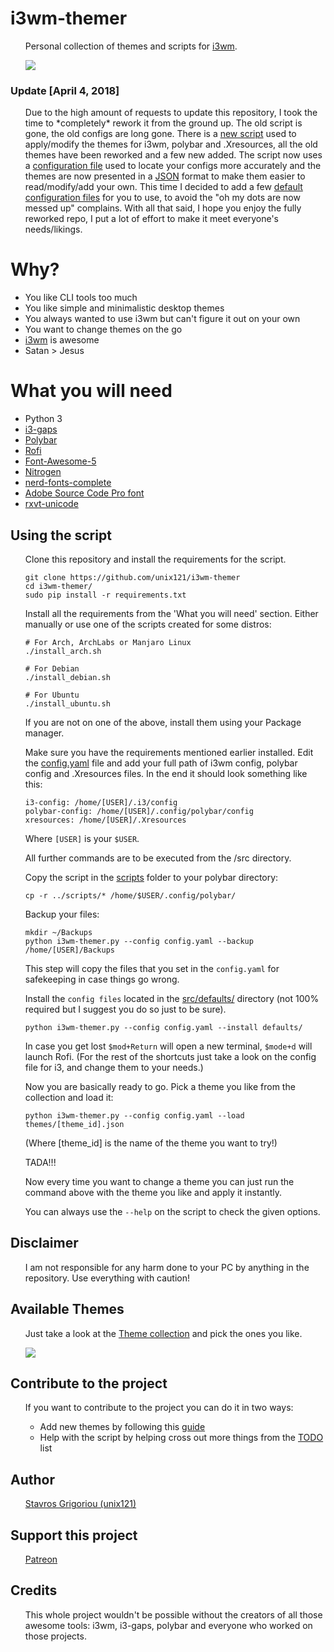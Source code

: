 <h1>i3wm-themer</h1>
<ul>
Personal collection of themes and scripts for <a href="https://www.i3wm.org">i3wm</a>.

![](workflow/workflow.gif?raw=true)
</ul>

<h3>Update [April 4, 2018]</h3>
<ul>
Due to the high amount of requests to update this repository, I took the time to *completely* rework
it from the ground up. The old script is gone, the old configs are long gone. There is a <a
href="src/i3wm-themer.py">new script</a> used to apply/modify the themes for i3wm, polybar and .Xresources, all the old themes have been
reworked and a few new added. The script now uses a <a href="src/config.yaml">configuration file</a> used to locate your configs
more accurately and the themes are now presented in a <a href="src/themes">JSON</a> format to make them easier to read/modify/add your own.
This time I decided to add a few <a href="src/defaults">default configuration files</a> for you to use, to avoid the "oh my dots are now 
messed up" complains. With all that said, I hope you enjoy the fully reworked repo, I put a lot of
effort to make it meet everyone's needs/likings.
</ul>

<h1>Why?</h1>
<ul>
<li>You like CLI tools too much</li>
<li>You like simple and minimalistic desktop themes</li>
<li>You always wanted to use i3wm but can't figure it out on your own</li>
<li>You want to change themes on the go</li>
<li><a href="https://www.i3wm.org">i3wm</a> is awesome</li>
<li>Satan > Jesus</li>
</ul>

<h1>What you will need</h1>
<ul>
<li>Python 3</li>
<li><a href="https://github.com/Airblader/i3">i3-gaps</a></li>
<li><a href="https://github.com/jaagr/polybar">Polybar</a></li>
<li><a href="https://github.com/DaveDavenport">Rofi</a></li>
<li><a href="https://fontawesome.com">Font-Awesome-5</a></li>
<li><a href="https://aur.archlinux.org/packages/nitrogen-git/">Nitrogen</a></li>
<li><a href="https://aur.archlinux.org/packages/nerd-fonts-complete/">nerd-fonts-complete</a></li>
<li><a href="https://github.com/adobe-fonts/source-code-pro">Adobe Source Code Pro font</a></li>
<li><a href="https://wiki.archlinux.org/index.php/Rxvt-unicode">rxvt-unicode</a></li>
</ul>

<h2>Using the script</h2>
<ul>
Clone this repository and install the requirements for the script.

    git clone https://github.com/unix121/i3wm-themer
    cd i3wm-themer/
    sudo pip install -r requirements.txt

Install all the requirements from the 'What you will need' section.
Either manually or use one of the scripts created for some distros:

    # For Arch, ArchLabs or Manjaro Linux
    ./install_arch.sh

    # For Debian
    ./install_debian.sh

    # For Ubuntu
    ./install_ubuntu.sh

If you are not on one of the above, install them using your Package manager.

Make sure you have the requirements mentioned earlier installed.
Edit the <a href="src/config.yaml">config.yaml</a> file and add your full path of i3wm config, polybar config and .Xresources
files. In the end it should look something like this:

    i3-config: /home/[USER]/.i3/config
    polybar-config: /home/[USER]/.config/polybar/config
    xresources: /home/[USER]/.Xresources

Where `[USER]` is your `$USER`.

All further commands are to be executed from the /src directory.

Copy the script in the <a href="scripts/">scripts</a> folder to your polybar directory:

    cp -r ../scripts/* /home/$USER/.config/polybar/

Backup your files:

    mkdir ~/Backups
    python i3wm-themer.py --config config.yaml --backup /home/[USER]/Backups

This step will copy the files that you set in the `config.yaml` for safekeeping in case things go
wrong.

Install the `config files` located in the <a href="src/defaults">src/defaults/</a> directory (not 100% required but
I suggest you do so just to be sure).

    python i3wm-themer.py --config config.yaml --install defaults/

In case you get lost `$mod+Return` will open a new terminal, `$mode+d` will launch Rofi. (For the
rest of the shortcuts just take a look on the config file for i3, and change them to your needs.)

Now you are basically ready to go. Pick a theme you like from the collection and load it:

    python i3wm-themer.py --config config.yaml --load themes/[theme_id].json

(Where [theme_id] is the name of the theme you want to try!)

TADA!!!

Now every time you want to change a theme you can just run the command above with the theme you like
and apply it instantly.

You can always use the `--help` on the script to check the given options.
</ul>

<h2>Disclaimer</h2>
<ul>
I am not responsible for any harm done to your PC by anything in the repository. Use everything with
caution!
</ul>

<h2>Available Themes</h2>
<ul>
Just take a look at the <a href="src/themes/">Theme collection</a> and pick the ones you like.

![](workflow/themepreview.png?raw=true)

</ul>

<h2>Contribute to the project</h2>
<ul>
If you want to contribute to the project you can do it in two ways:
<ul>
<li>Add new themes by following this <a href="templates/README.md">guide</a></li>
<li>Help with the script by helping cross out more things from the <a href="src/README.md">TODO</a> list</li>
</ul>
</ul>

<h2>Author</h2>
<ul>
<a href="https://github.com/unix121">Stavros Grigoriou (unix121)</a>
</ul>

<h2>Support this project</h2>
<ul>
<a href="https://patreon.com/unix121">Patreon</a>
</ul>

<h2>Credits</h2>
<ul>
This whole project wouldn't be possible without the creators of all those awesome tools:
i3wm, i3-gaps, polybar and everyone who worked on those projects.
</ul>
